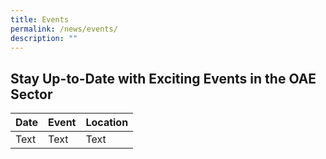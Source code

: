 ```yaml
---
title: Events
permalink: /news/events/
description: ""
---
```

## Stay Up-to-Date with Exciting Events in the OAE Sector



| Date | Event | Location|
| -------- | -------- | -------- |
| Text     | Text     | Text     |